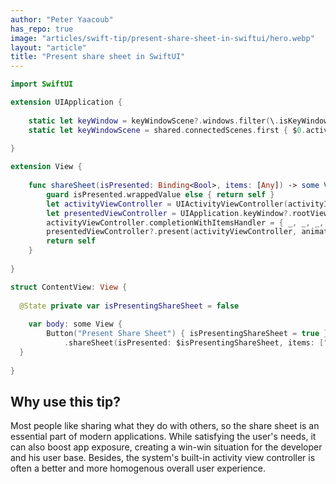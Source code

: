 ```yaml
---
author: "Peter Yaacoub"
has_repo: true
image: "articles/swift-tip/present-share-sheet-in-swiftui/hero.webp"
layout: "article"
title: "Present share sheet in SwiftUI"
---
```


```swift
import SwiftUI

extension UIApplication {
	
	static let keyWindow = keyWindowScene?.windows.filter(\.isKeyWindow).first
	static let keyWindowScene = shared.connectedScenes.first { $0.activationState == .foregroundActive } as? UIWindowScene
	
}

extension View {
	
	func shareSheet(isPresented: Binding<Bool>, items: [Any]) -> some View {
		guard isPresented.wrappedValue else { return self }
		let activityViewController = UIActivityViewController(activityItems: items, applicationActivities: nil)
		let presentedViewController = UIApplication.keyWindow?.rootViewController?.presentedViewController ?? UIApplication.keyWindow?.rootViewController
		activityViewController.completionWithItemsHandler = { _, _, _, _ in isPresented.wrappedValue = false }
		presentedViewController?.present(activityViewController, animated: true)
		return self
	}
	
}

struct ContentView: View {
	
  @State private var isPresentingShareSheet = false
	
	var body: some View {
		Button("Present Share Sheet") { isPresentingShareSheet = true }
			.shareSheet(isPresented: $isPresentingShareSheet, items: ["Share me!"])
  }
	
}
```

## Why use this tip?

Most people like sharing what they do with others, so the share sheet is an essential part of modern applications. While satisfying the user's needs, it can also boost app exposure, creating a win-win situation for the developer and his user base. Besides, the system's built-in activity view controller is often a better and more homogenous overall user experience.
